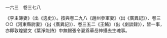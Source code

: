 一六三　卷三七八

《李主簿妻》（出《逸史》）。按與卷二九八《趙州參軍妻》（出《廣異記》）、卷三○○《河東縣尉妻》（出《廣異記》）、卷三五二《王鮪》（出《劇談録》），皆一事，亦即敦煌變文《葉淨能詩》中無錫張令妻爲華岳神攝去生魂事。